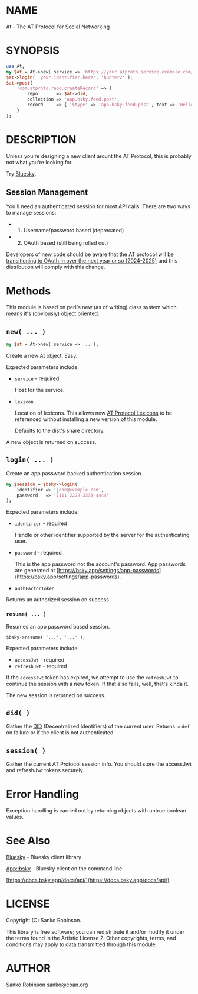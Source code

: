 # NAME

At - The AT Protocol for Social Networking

# SYNOPSIS

```perl
use At;
my $at = At->new( service => 'https://your.atproto.service.example.com/' ); }
$at->login( 'your.identifier.here', 'hunter2' );
$at->post(
    'com.atproto.repo.createRecord' => {
        repo       => $at->did,
        collection => 'app.bsky.feed.post',
        record     => { '$type' => 'app.bsky.feed.post', text => 'Hello world! I posted this via the API.', createdAt => $at->now->as_string }
    }
);
```

# DESCRIPTION

Unless you're designing a new client arount the AT Protocol, this is probably not what you're looking for.

Try [Bluesky](https://metacpan.org/pod/Bluesky.pm).

## Session Management

You'll need an authenticated session for most API calls. There are two ways to manage sessions:

- 1. Username/password based (deprecated)
- 2. OAuth based (still being rolled out)

Developers of new code should be aware that the AT protocol will be [transitioning to OAuth in over the next year or
so (2024-2025)](https://github.com/bluesky-social/atproto/discussions/2656) and this distribution will comply with this
change.

# Methods

This module is based on perl's new (as of writing) class system which means it's (obviously) object oriented.

## `new( ... )`

```perl
my $at = At->new( service => ... );
```

Create a new At object. Easy.

Expected parameters include:

- `service` - required

    Host for the service.

- `lexicon`

    Location of lexicons. This allows new [AT Protocol Lexicons](https://atproto.com/specs/lexicon) to be referenced without installing a new version of this module.

    Defaults to the dist's share directory.

A new object is returned on success.

## `login( ... )`

Create an app password backed authentication session.

```perl
my $session = $bsky->login(
    identifier => 'john@example.com',
    password   => '1111-2222-3333-4444'
);
```

Expected parameters include:

- `identifier` - required

    Handle or other identifier supported by the server for the authenticating user.

- `password` - required

    This is the app password not the account's password. App passwords are generated at
    [https://bsky.app/settings/app-passwords](https://bsky.app/settings/app-passwords).

- `authFactorToken`

Returns an authorized session on success.

### `resume( ... )`

Resumes an app password based session.

```
$bsky->resume( '...', '...' );
```

Expected parameters include:

- `accessJwt` - required
- `refreshJwt` - required

If the `accessJwt` token has expired, we attempt to use the `refreshJwt` to continue the session with a new token. If
that also fails, well, that's kinda it.

The new session is returned on success.

## `did( )`

Gather the [DID](https://atproto.com/specs/did) (Decentralized Identifiers) of the current user. Returns `undef` on failure or if the client is not authenticated.

## `session( )`

Gather the current AT Protocol session info. You should store the accessJwt and refreshJwt tokens securely.

# Error Handling

Exception handling is carried out by returning objects with untrue boolean values.

# See Also

[Bluesky](https://metacpan.org/pod/Bluesky) - Bluesky client library

[App::bsky](https://metacpan.org/pod/App%3A%3Absky) - Bluesky client on the command line

[https://docs.bsky.app/docs/api/](https://docs.bsky.app/docs/api/)

# LICENSE

Copyright (C) Sanko Robinson.

This library is free software; you can redistribute it and/or modify it under the terms found in the Artistic License
2\. Other copyrights, terms, and conditions may apply to data transmitted through this module.

# AUTHOR

Sanko Robinson <sanko@cpan.org>

